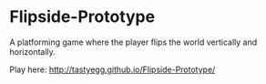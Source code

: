 # Flipside-Prototype

A platforming game where the player flips the world vertically and horizontally.

Play here: http://tastyegg.github.io/Flipside-Prototype/

